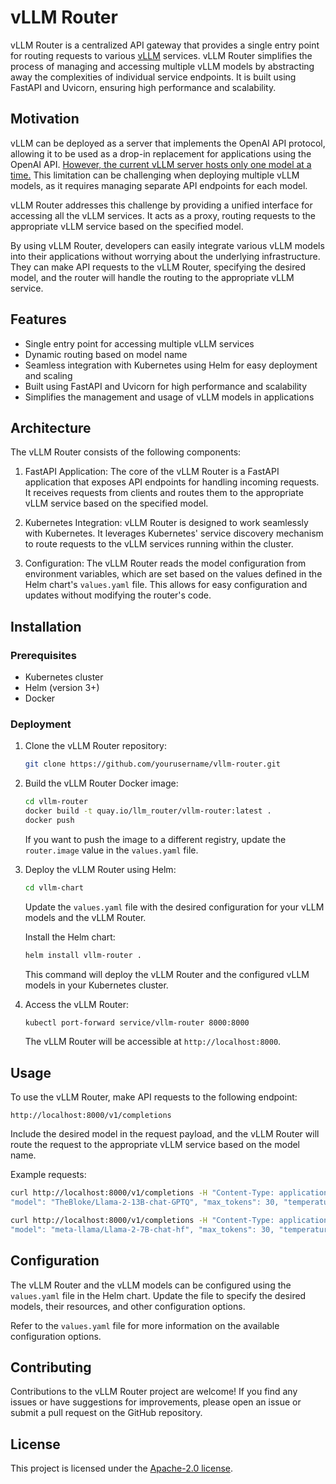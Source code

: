 # vLLM Router

vLLM Router is a centralized API gateway that provides a single entry point for routing requests to various 
[vLLM](https://docs.vllm.ai/en/latest/index.html) services. vLLM Router simplifies the process of
managing and accessing multiple vLLM models by abstracting away the complexities of individual service endpoints. It is
built using FastAPI and Uvicorn, ensuring high performance and scalability.

## Motivation

vLLM can be deployed as a server that implements the OpenAI API protocol, allowing it to be used as a drop-in
replacement for applications using the OpenAI API. 
[However, the current vLLM server hosts only one model at a time.](https://docs.vllm.ai/en/latest/getting_started/quickstart.html#openai-compatible-server:~:text=The%20server%20currently%20hosts%20one%20model%20at%20a%20time)
This limitation can be challenging when deploying multiple vLLM models, as it requires managing separate API endpoints
for each model.

vLLM Router addresses this challenge by providing a unified interface for accessing all the vLLM services. It acts as a
proxy, routing requests to the appropriate vLLM service based on the specified model.

By using vLLM Router, developers can easily integrate various vLLM models into their applications without worrying about
the underlying infrastructure. They can make API requests to the vLLM Router, specifying the desired model, and the
router will handle the routing to the appropriate vLLM service.

## Features

- Single entry point for accessing multiple vLLM services
- Dynamic routing based on model name
- Seamless integration with Kubernetes using Helm for easy deployment and scaling
- Built using FastAPI and Uvicorn for high performance and scalability
- Simplifies the management and usage of vLLM models in applications

## Architecture

The vLLM Router consists of the following components:

1. FastAPI Application: The core of the vLLM Router is a FastAPI application that exposes API endpoints for handling
   incoming requests. It receives requests from clients and routes them to the appropriate vLLM service based on the
   specified model.

2. Kubernetes Integration: vLLM Router is designed to work seamlessly with Kubernetes. It leverages Kubernetes' service
   discovery mechanism to route requests to the vLLM services running within the cluster.

3. Configuration: The vLLM Router reads the model configuration from environment variables, which are set based on the
   values defined in the Helm chart's `values.yaml` file. This allows for easy configuration and updates without
   modifying the router's code.

## Installation

### Prerequisites

- Kubernetes cluster
- Helm (version 3+)
- Docker

### Deployment

1. Clone the vLLM Router repository:

   ```bash
   git clone https://github.com/yourusername/vllm-router.git
   ```

2. Build the vLLM Router Docker image:

   ```bash
   cd vllm-router
   docker build -t quay.io/llm_router/vllm-router:latest .
   docker push
   ```

   If you want to push the image to a different registry, update the `router.image` value in the `values.yaml` file.

3. Deploy the vLLM Router using Helm:

   ```bash
   cd vllm-chart
   ```

   Update the `values.yaml` file with the desired configuration for your vLLM models and the vLLM Router.

   Install the Helm chart:

   ```bash
   helm install vllm-router .
   ```

   This command will deploy the vLLM Router and the configured vLLM models in your Kubernetes cluster.

4. Access the vLLM Router:

   ```bash
   kubectl port-forward service/vllm-router 8000:8000
   ```

   The vLLM Router will be accessible at `http://localhost:8000`.

## Usage

To use the vLLM Router, make API requests to the following endpoint:

```
http://localhost:8000/v1/completions
```

Include the desired model in the request payload, and the vLLM Router will route the request to the appropriate vLLM
service based on the model name.

Example requests:

```bash
curl http://localhost:8000/v1/completions -H "Content-Type: application/json" -d '{ "prompt": "San Francisco is a", 
"model": "TheBloke/Llama-2-13B-chat-GPTQ", "max_tokens": 30, "temperature": 1}'
```

```bash
curl http://localhost:8000/v1/completions -H "Content-Type: application/json" -d '{ "prompt": "San Francisco is a", 
"model": "meta-llama/Llama-2-7B-chat-hf", "max_tokens": 30, "temperature": 1}'
```

## Configuration

The vLLM Router and the vLLM models can be configured using the `values.yaml` file in the Helm chart. Update the file to
specify the desired models, their resources, and other configuration options.

Refer to the `values.yaml` file for more information on the available configuration options.

## Contributing

Contributions to the vLLM Router project are welcome! If you find any issues or have suggestions for improvements,
please open an issue or submit a pull request on the GitHub repository.

## License

This project is licensed under the [Apache-2.0 license](LICENSE).